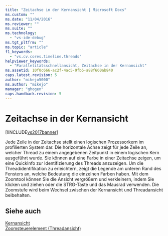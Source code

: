 ```yaml
---
title: "Zeitachse in der Kernansicht | Microsoft Docs"
ms.custom: ""
ms.date: "11/04/2016"
ms.reviewer: ""
ms.suite: ""
ms.technology: 
  - "vs-ide-debug"
ms.tgt_pltfrm: ""
ms.topic: "article"
f1_keywords: 
  - "vs.cv.cores.timeline.threads"
helpviewer_keywords: 
  - "Parallelitätsschnellansicht, Zeitachse in der Kernansicht"
ms.assetid: 10f0c666-ac2f-4ac5-9fb5-a88f660ab840
caps.latest.revision: 5
author: "mikejo5000"
ms.author: "mikejo"
manager: "ghogen"
caps.handback.revision: 5
---
```

# Zeitachse in der Kernansicht
[!INCLUDE[vs2017banner](../code-quality/includes/vs2017banner.md)]

Jede Zeile in der Zeitachse stellt einen logischen Prozessorkern im profilierten System dar.  Die horizontale Achse zeigt für jede Zeile an, welcher Thread zu einem angegebenen Zeitpunkt in einem logischen Kern ausgeführt wurde.  Sie können auf eine Farbe in einer Zeitachse zeigen, um eine QuickInfo zur Identifizierung des Threads anzuzeigen.  Um die Threadidentifikation zu erleichtern, zeigt die Legende am unteren Rand des Fensters an, welche Bedeutung die einzelnen Farben haben.  Mit dem Zoomtool können Sie die Ansicht vergrößern und verkleinern, indem Sie klicken und ziehen oder die STRG\-Taste und das Mausrad verwenden.  Die Zoomstufe wird beim Wechsel zwischen der Kernansicht und Threadansicht beibehalten.  
  
## Siehe auch  
 [Kernansicht](../profiling/cores-view.md)   
 [Zoomsteuerelement \(Threadansicht\)](../profiling/zoom-control-threads-view.md)